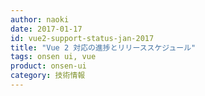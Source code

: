 ```yaml
---
author: naoki
date: 2017-01-17
id: vue2-support-status-jan-2017
title: "Vue 2 対応の進捗とリリーススケジュール"
tags: onsen ui, vue
product: onsen-ui
category: 技術情報
---
```


